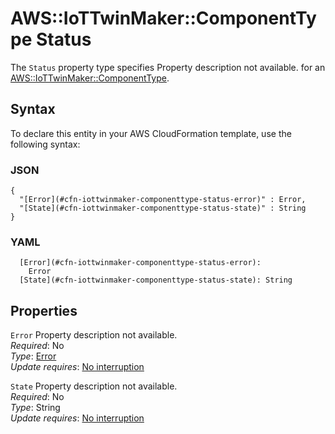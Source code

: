 # AWS::IoTTwinMaker::ComponentType Status<a name="aws-properties-iottwinmaker-componenttype-status"></a>

<a name="aws-properties-iottwinmaker-componenttype-status-description"></a>The `Status` property type specifies Property description not available\. for an [AWS::IoTTwinMaker::ComponentType](aws-resource-iottwinmaker-componenttype.md)\.

## Syntax<a name="aws-properties-iottwinmaker-componenttype-status-syntax"></a>

To declare this entity in your AWS CloudFormation template, use the following syntax:

### JSON<a name="aws-properties-iottwinmaker-componenttype-status-syntax.json"></a>

```
{
  "[Error](#cfn-iottwinmaker-componenttype-status-error)" : Error,
  "[State](#cfn-iottwinmaker-componenttype-status-state)" : String
}
```

### YAML<a name="aws-properties-iottwinmaker-componenttype-status-syntax.yaml"></a>

```
  [Error](#cfn-iottwinmaker-componenttype-status-error): 
    Error
  [State](#cfn-iottwinmaker-componenttype-status-state): String
```

## Properties<a name="aws-properties-iottwinmaker-componenttype-status-properties"></a>

`Error`  <a name="cfn-iottwinmaker-componenttype-status-error"></a>
Property description not available\.  
*Required*: No  
*Type*: [Error](aws-properties-iottwinmaker-componenttype-error.md)  
*Update requires*: [No interruption](https://docs.aws.amazon.com/AWSCloudFormation/latest/UserGuide/using-cfn-updating-stacks-update-behaviors.html#update-no-interrupt)

`State`  <a name="cfn-iottwinmaker-componenttype-status-state"></a>
Property description not available\.  
*Required*: No  
*Type*: String  
*Update requires*: [No interruption](https://docs.aws.amazon.com/AWSCloudFormation/latest/UserGuide/using-cfn-updating-stacks-update-behaviors.html#update-no-interrupt)